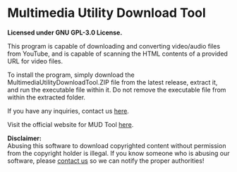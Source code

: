 # Multimedia Utility Download Tool
<b> Licensed under GNU GPL-3.0 License. </b>

This program is capable of downloading and converting video/audio files from YouTube, and is capable of scanning the HTML contents of a provided URL for video files.

To install the program, simply download the MultimediaUtilityDownloadTool.ZIP file from the latest release, extract it, and run the executable file within it.
Do not remove the executable file from within the extracted folder.

If you have any inquiries, contact us <a href="https://www.pyroneon.ml/contact-us/email">here</a>.

Visit the official website for MUD Tool <a href="https://www.pyroneon.ml/mudtool">here</a>.

<b>Disclaimer:</b><br>
Abusing this software to download copyrighted content without permission from the copyright holder is illegal.
If you know someone who is abusing our software, please <a href="https://www.pyroneon.ml/contact-us/email">contact us</a> so we can notify the proper authorities!

